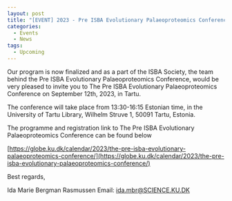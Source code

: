 ```yaml
---
layout: post
title: "[EVENT] 2023 - Pre ISBA Evolutionary Palaeoproteomics Conference"
categories:
  - Events
  - News
tags:
  - Upcoming
---
```


Our program is now finalized and as a part of the ISBA Society, the team behind the Pre ISBA Evolutionary Palaeoproteomics Conference, would be very pleased to invite you to The Pre ISBA Evolutionary Palaeoproteomics Conference on September 12th, 2023, in Tartu.

The conference will take place from 13:30-16:15 Estonian time, in the University of Tartu Library, Wilhelm Struve 1, 50091 Tartu, Estonia.

The programme and registration link to The Pre ISBA Evolutionary Palaeoproteomics Conference can be found below

[https://globe.ku.dk/calendar/2023/the-pre-isba-evolutionary-palaeoproteomics-conference/](https://globe.ku.dk/calendar/2023/the-pre-isba-evolutionary-palaeoproteomics-conference/)

Best regards, 

Ida Marie Bergman Rasmussen 
Email: [ida.mbr@SCIENCE.KU.DK](mailto:ida.mbr@SCIENCE.KU.DK)